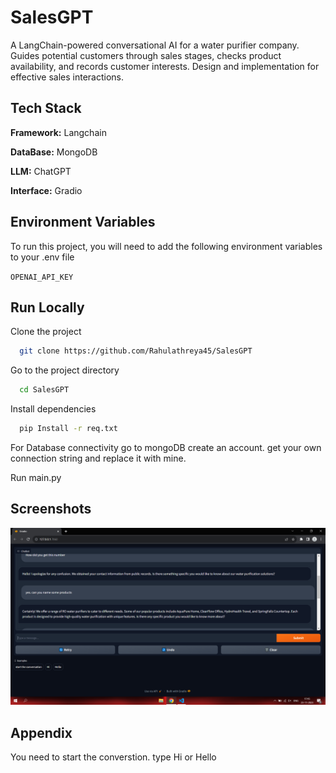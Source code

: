 
# SalesGPT

A LangChain-powered conversational AI for a water purifier company. Guides potential customers through sales stages, checks product availability, and records customer interests. Design and implementation for effective sales interactions.


## Tech Stack

**Framework:** Langchain

**DataBase:** MongoDB

**LLM:** ChatGPT

**Interface:** Gradio




## Environment Variables

To run this project, you will need to add the following environment variables to your .env file

`OPENAI_API_KEY`




## Run Locally

Clone the project

```bash
  git clone https://github.com/Rahulathreya45/SalesGPT
```

Go to the project directory

```bash
  cd SalesGPT
```

Install dependencies

```bash
  pip Install -r req.txt
```
For Database connectivity go to mongoDB create an account. get your own connection string and replace it with mine.

Run main.py


## Screenshots

![App Screenshot](screenshot.png)


## Appendix

You need to start the converstion. type Hi or Hello 

